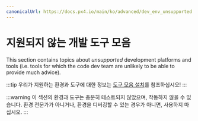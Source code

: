 ```yaml
---
canonicalUrl: https://docs.px4.io/main/ko/advanced/dev_env_unsupported
---
```


# 지원되지 않는 개발 도구 모음

This section contains topics about _unsupported_ development platforms and tools (i.e. tools for which the code dev team are unlikely to be able to provide much advice).

:::tip
우리가 지원하는 환경과 도구에 대한 정보는 [도구 모음 설치](../dev_setup/dev_env.md)를 참조하십시오!
:::

:::warning
이 섹션의 환경과 도구는 충분히 테스트되지 않았으며, 작동하지 않을 수 있습니다.
환경 전문가가 아니거나, 환경을 디버깅할 수 있는 경우가 아니면, 사용하지 마십시오.
:::
